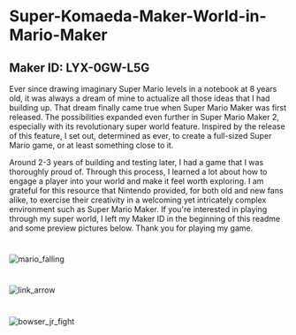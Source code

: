 # Super-Komaeda-Maker-World-in-Mario-Maker

## Maker ID: LYX-0GW-L5G

Ever since drawing imaginary Super Mario levels in a notebook at 8 years old, it was always a dream of mine to actualize all those ideas that I had building up. That dream 
finally came true when Super Mario Maker was first released. The possibilities expanded even further in Super Mario Maker 2, especially with its revolutionary super world feature. 
Inspired by the release of this feature, I set out, determined as ever, to create a full-sized Super Mario game, or at least something close to it.

Around 2-3 years of building and testing later, I had a game that I was thoroughly proud of. Through this process, I learned a lot about how to engage a player into your world 
and make it feel worth exploring. I am grateful for this resource that Nintendo provided, for both old and new fans alike, to exercise their creativity in a welcoming yet 
intricately complex environment such as Super Mario Maker. If you're interested in playing through my super world, I left my Maker ID in the beginning of this readme and some 
preview pictures below. Thank you for playing my game.
#
![mario_falling](https://github.com/user-attachments/assets/f77118a9-6423-4947-bd12-5083382bd304)
#
![link_arrow](https://github.com/user-attachments/assets/596323ef-e9fb-4ff9-a180-b2d317ab06ae)
#
![bowser_jr_fight](https://github.com/user-attachments/assets/13e6f962-0c8a-4f86-b43a-beefd41943a7)
